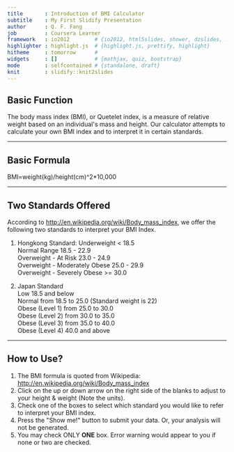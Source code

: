 ```yaml
---
title       : Introduction of BMI Calculator
subtitle    : My First Slidify Presentation
author      : Q. F. Fang
job         : Coursera Learner
framework   : io2012        # {io2012, html5slides, shower, dzslides, ...}
highlighter : highlight.js  # {highlight.js, prettify, highlight}
hitheme     : tomorrow      # 
widgets     : []            # {mathjax, quiz, bootstrap}
mode        : selfcontained # {standalone, draft}
knit        : slidify::knit2slides
---
```


## Basic Function

The body mass index (BMI), or Quetelet index, is a measure of relative weight based on an individual's mass and height. Our calculator attempts to calculate your own BMI index and to interpret it in certain standards.

---
## Basic Formula
BMI=weight(kg)/height(cm)\^2*10,000


---
## Two Standards Offered
According to http://en.wikipedia.org/wiki/Body_mass_index, we offer the following two standards to interpret your BMI Index.   
1. Hongkong Standard:
Underweight	< 18.5   
Normal Range	18.5 - 22.9   
Overweight - At Risk	23.0 - 24.9   
Overweight - Moderately Obese	25.0 - 29.9   
Overweight - Severely Obese	>= 30.0   
   
2. Japan Standard   
Low  18.5 and below   
Normal	from 18.5 to 25.0 (Standard weight is 22)   
Obese (Level 1)	from 25.0 to 30.0   
Obese (Level 2)	from 30.0 to 35.0   
Obese (Level 3)	from 35.0 to 40.0   
Obese (Level 4)	40.0 and above   


---
## How to Use?
1. The BMI formula is quoted from Wikipedia: http://en.wikipedia.org/wiki/Body_mass_index
2. Click on the up or down arrow on the right side of the blanks to adjust to your height & weight (Note the units).
3. Check one of the boxes to select which standard you would like to refer to interpret your BMI index.
4. Press the "Show me!" button to submit your data. Or, your analysis will not be generated.
5. You may check ONLY **ONE** box. Error warning would appear to you if none or two are checked.

